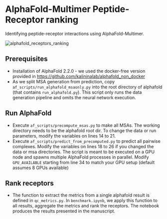 # AlphaFold-Multimer Peptide-Receptor ranking
Identifying peptide-receptor interactions using AlphaFold-Multimer.

![alphafold_receptors_ranking](https://user-images.githubusercontent.com/56223326/197050884-daa0c071-42b1-4d1c-bbb3-4a2088fbf1cb.png)

## Prerequisites

- Installation of AlphaFold 2.2.0 - we used the docker-free version provided in https://github.com/kalininalab/alphafold_non_docker
- As we split MSA generation from prediction, copy `af_scripts/run_alphafold_msaonly.py` into the root directory of alphafold (that contains `run_alphafold.py`). This script only runs the data generation pipeline and omits the neural network execution.


## Run AlphaFold
- Execute `af_scripts/precompute_msas.py` to make all MSAs. The working directory needs to be the alphafold root dir. To change the data or run parameters, modify the variables on lines 14 to 21.
- Execute `af_scripts/predict_from_precomputed.py` to predict all pairwise complexes. Modify the variables on lines 18 to 26 if you changed the data or msa directories. The script is meant to be executed on a GPU node and spawns multiple AlphaFold processes in parallel. Modify `GPU_AVAILABLE` starting from line 34 to match your GPU setup (default assumes 8 GPUs available)


## Rank receptors

- The function to extract the metrics from a single alphafold result is defined in `qc_metrics.py`. In `benchmark.ipynb`, we apply this function to all results, aggregate the metrics and rank the receptors. The notebook produces the results presented in the manuscript.
